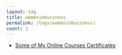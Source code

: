 ```yaml
---
layout: tag
title: womeninbusiness
permalink: /tags/womeninbusiness/
count: 1
---
```


- [Some of My Online Courses Certificates](https://samirpaulb.github.io/blog-jekyll/posts/some-of-my-online-courses-certificates/)
